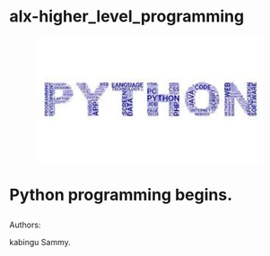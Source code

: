 # alx-higher_level_programming

<p align="center">

  <img src="images.jpg" width="400\"/>

<br>

<h1><p align="left">Python programming begins.</h1></p></font>

Authors:

kabingu Sammy.
